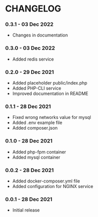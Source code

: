 # CHANGELOG

### 0.3.1 - 03 Dec 2022
* Changes in documentation

### 0.3.0 - 03 Dec 2022
* Added redis service

### 0.2.0 - 29 Dec 2021
* Added placeholder public/index.php
* Added PHP-CLI service
* Improved documentation in README

### 0.1.1 - 28 Dec 2021
* Fixed wrong networks value for mysql
* Added .env example file
* Added composer.json

### 0.1.0 - 28 Dec 2021
* Added php-fpm container
* Added mysql container

### 0.0.2 - 28 Dec 2021
* Added docker-composer.yml file
* Added configuration for NGINX service

### 0.0.1 - 28 Dec 2021

* Initial release
  
